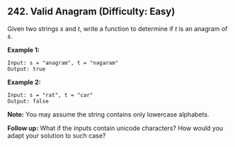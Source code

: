 ## 242. Valid Anagram (Difficulty: Easy)

Given two strings *s* and *t*, write a function to determine if *t* is an anagram of *s*.

**Example 1:**
```
Input: s = "anagram", t = "nagaram"
Output: true
```

**Example 2:**
```
Input: s = "rat", t = "car"
Output: false
```

**Note:**
You may assume the string contains only lowercase alphabets.

**Follow up:**
What if the inputs contain unicode characters? How would you adapt your solution to such case?
